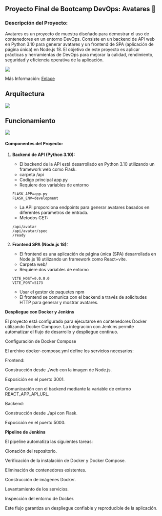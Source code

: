 ## Proyecto Final de Bootcamp DevOps: Avatares 🚀

### Descripción del Proyecto:
Avatares es un proyecto de muestra diseñado para demostrar el uso de contenedores en un entorno DevOps. Consiste en un backend de API web en Python 3.10 para generar avatares y un frontend de SPA (aplicación de página única) en Node.js 18. El objetivo de este proyecto es aplicar prácticas y herramientas de DevOps para mejorar la calidad, rendimiento, seguridad y eficiencia operativa de la aplicación.

![](./docs/2.png)

Más Información: [Enlace](./ABOUT.md)

## Arquitectura
![](./docs/3.png)

## Funcionamiento

![](./docs/4.png)

#### Componentes del Proyecto:
1. **Backend de API (Python 3.10):**
   - El backend de la API está desarrollado en Python 3.10 utilizando un framework web como Flask.
   - carpeta /api
   - Codigo principal app.py
   - Requiere dos variables de entorno
   ```
   FLASK_APP=app.py
   FLASK_ENV=development
   ```
   - La API proporciona endpoints para generar avatares basados en diferentes parámetros de entrada.
   - Metodos GET:
   ```
   /api/avatar
   /api/avatar/spec
   /ready
   ```

2. **Frontend SPA (Node.js 18):**
   - El frontend es una aplicación de página única (SPA) desarrollada en Node.js 18 utilizando un framework como React+vite.
   - Carpeta web/
   - Requiere dos variables de entorno
    ```
    VITE_HOST=0.0.0.0
    VITE_PORT=5173
    ```
   - Usar el gestor de paquetes npm
   - El frontend se comunica con el backend a través de solicitudes HTTP para generar y mostrar avatares.


 **Despliegue con Docker y Jenkins**



El proyecto está configurado para ejecutarse en contenedores Docker utilizando Docker Compose. La integración con Jenkins permite automatizar el flujo de desarrollo y despliegue continuo.

Configuración de Docker Compose

El archivo docker-compose.yml define los servicios necesarios:

Frontend:

Construcción desde ./web con la imagen de Node.js.

Exposición en el puerto 3001.

Comunicación con el backend mediante la variable de entorno REACT_APP_API_URL.

Backend:

Construcción desde ./api con Flask.

Exposición en el puerto 5000.


**Pipeline de Jenkins**


El pipeline automatiza las siguientes tareas:

Clonación del repositorio.

Verificación de la instalación de Docker y Docker Compose.

Eliminación de contenedores existentes.

Construcción de imágenes Docker.

Levantamiento de los servicios.

Inspección del entorno de Docker.

Este flujo garantiza un despliegue confiable y reproducible de la aplicación.